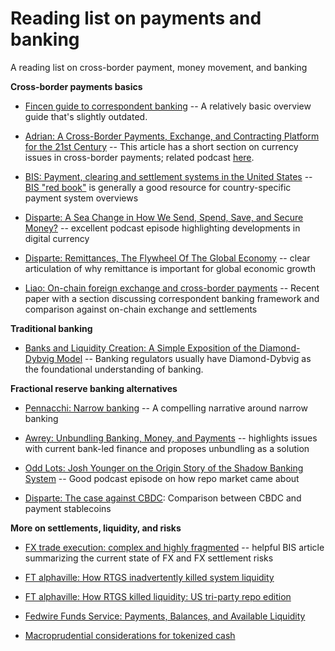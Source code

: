 # Reading list on payments and banking
A reading list on cross-border payment, money movement, and banking


**Cross-border payments basics**
- [Fincen guide to correspondent banking](https://www.fincen.gov/sites/default/files/shared/Appendix_D.pdf)
-- A relatively basic overview guide that's slightly outdated.

- [Adrian: A Cross-Border Payments, Exchange, and Contracting Platform for the 21st Century](https://www.imf.org/en/News/Articles/2022/11/18/sp-cross-border-payments-exchange-contracting-platform-21st-century)
-- This article has a short section on currency issues in cross-border payments; related podcast [here](https://www.imf.org/en/News/Podcasts/All-Podcasts/2023/01/19/tobias-adrian-cross-border-payments).

- [BIS: Payment, clearing and settlement systems in the United States](https://www.bis.org/cpmi/publ/d105_us.pdf) -- [BIS "red book"](https://www.bis.org/cpmi/paysysinfo.htm) is generally a good resource for country-specific payment system overviews

- [Disparte: A Sea Change in How We Send, Spend, Save, and Secure Money?](https://podcasts.apple.com/us/podcast/a-sea-change-in-how-we-send-spend-save-and-secure-money/id1591047411?i=1000539068213) -- excellent podcast episode highlighting developments in digital currency

- [Disparte: Remittances, The Flywheel Of The Global Economy](https://www.forbes.com/sites/dantedisparte/2019/04/23/remittances-the-flywheel-of-the-global-economy/?sh=1dc9e8c87cd0) -- clear articulation of why remittance is important for global economic growth

- [Liao: On-chain foreign exchange and cross-border payments](https://papers.ssrn.com/sol3/papers.cfm?abstract_id=4328948)
-- Recent paper with a section discussing correspondent banking framework and comparison against on-chain exchange and settlements



**Traditional banking**
- [Banks and Liquidity Creation: A Simple Exposition of the Diamond-Dybvig Model](https://www.richmondfed.org/-/media/RichmondFedOrg/publications/research/economic_quarterly/2007/spring/pdf/diamond.pdf)
-- Banking regulators usually have Diamond-Dybvig as the foundational understanding of banking.

**Fractional reserve banking alternatives**
- [Pennacchi: Narrow banking](https://gpennacc.web.illinois.edu/GPNarrowBankARFE.pdf)
-- A compelling narrative around narrow banking

- [Awrey: Unbundling Banking, Money, and Payments](https://www.law.georgetown.edu/georgetown-law-journal/wp-content/uploads/sites/26/2022/06/Awrey_Unbundling-Banking.pdf) -- highlights issues with current bank-led finance and proposes unbundling as a solution

- [Odd Lots: Josh Younger on the Origin Story of the Shadow Banking System](https://podcasts.apple.com/us/podcast/josh-younger-on-the-origin-story-of-the/id1056200096?i=1000585304171)
-- Good podcast episode on how repo market came about

- [Disparte: The case against CBDC](http://www.international-economy.com/TIE_Su22_Disparte.pdf): Comparison between CBDC and payment stablecoins


**More on settlements, liquidity, and risks**

- [FX trade execution: complex and highly fragmented](https://www.bis.org/publ/qtrpdf/r_qt1912g.pdf) -- helpful BIS article summarizing the current state of FX and FX settlement risks

- [FT alphaville: How RTGS inadvertently killed system liquidity](https://www.ft.com/content/36e15d64-8052-3808-83bc-6a1d30089b3c)

- [FT alphaville: How RTGS killed liquidity: US tri-party repo edition](https://www.ft.com/content/4da3a0c1-472c-45bb-8c3b-ff395eca67fa)

- [Fedwire Funds Service: Payments, Balances, and Available Liquidity](https://www.federalreserve.gov/econres/feds/files/2021070pap.pdf)

- [Macroprudential considerations for tokenized cash](https://papers.ssrn.com/sol3/papers.cfm?abstract_id=4228268)
